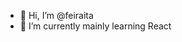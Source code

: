 - 👋 Hi, I’m @feiraita
- 🌱 I’m currently mainly learning React

<!---
feiraita/feiraita is a ✨ special ✨ repository because its `README.md` (this file) appears on your GitHub profile.
You can click the Preview link to take a look at your changes. 
- 📫 [How to reach me ...] (https://www.linkedin.com/in/fei-raita-415848204/)
- 👀 
--->
